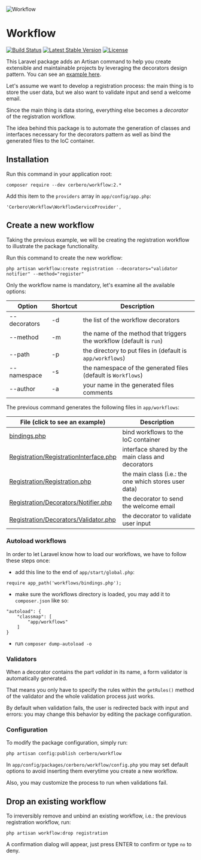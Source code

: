 ![](http://imageshack.com/a/img674/6060/59edf2.png "Workflow")

# Workflow #

[![Build Status](http://img.shields.io/travis/cerbero90/Workflow.svg?style=flat-square)](https://travis-ci.org/cerbero90/Workflow)
[![Latest Stable Version](http://img.shields.io/packagist/v/cerbero/Workflow.svg?style=flat-square)](https://packagist.org/packages/cerbero/workflow)
[![License](http://img.shields.io/packagist/l/cerbero/Workflow.svg?style=flat-square)](https://packagist.org/packages/cerbero/workflow)

This Laravel package adds an Artisan command to help you create extensible and maintainable projects by leveraging the decorators design pattern. You can see an [example here](https://github.com/cerbero90/workflow-demo).

Let's assume we want to develop a registration process: the main thing is to store the user data, but we also want to validate input and send a welcome email.

Since the main thing is data storing, everything else becomes a *decorator* of the registration workflow.

The idea behind this package is to automate the generation of classes and interfaces necessary for the decorators pattern as well as bind the generated files to the IoC container.

## Installation ##

Run this command in your application root:
```
composer require --dev cerbero/workflow:2.*
```

Add this item to the `providers` array in `app/config/app.php`:
```
'Cerbero\Workflow\WorkflowServiceProvider',
```

## Create a new workflow ##

Taking the previous example, we will be creating the registration workflow to illustrate the package functionality.

Run this command to create the new workflow:

```
php artisan workflow:create registration --decorators="validator notifier" --method="register"
```

Only the workflow name is mandatory, let's examine all the available options:

Option       | Shortcut       | Description
------------ | ------------ | -----------
--decorators | -d           | the list of the workflow decorators
--method     | -m           | the name of the method that triggers the workflow (default is `run`)
--path       | -p           | the directory to put files in (default is `app/workflows`)
--namespace  | -s           | the namespace of the generated files (default is `Workflows`)
--author     | -a           | your name in the generated files comments

The previous command generates the following files in `app/workflows`:

File (click to see an example)                      | Description
--------------------------------------------------- | -----------
[bindings.php][bindings]                            | bind workflows to the IoC container
[Registration/RegistrationInterface.php][interface] | interface shared by the main class and decorators
[Registration/Registration.php][main]               | the main class (i.e.: the one which stores user data)
[Registration/Decorators/Notifier.php][decorator]   | the decorator to send the welcome email
[Registration/Decorators/Validator.php][validator]  | the decorator to validate user input

[bindings]: https://github.com/cerbero90/workflow-demo/blob/master/app/workflows/bindings.php
[interface]: https://github.com/cerbero90/workflow-demo/blob/master/app/workflows/Registration/RegistrationInterface.php
[main]: https://github.com/cerbero90/workflow-demo/blob/master/app/workflows/Registration/Registration.php
[decorator]: https://github.com/cerbero90/workflow-demo/blob/master/app/workflows/Registration/decorators/Notifier.php
[validator]: https://github.com/cerbero90/workflow-demo/blob/master/app/workflows/Registration/decorators/Validator.php

### Autoload workflows ###

In order to let Laravel know how to load our workflows, we have to follow these steps once:

* add this line to the end of `app/start/global.php`:
```
require app_path('workflows/bindings.php');
```

* make sure the workflows directory is loaded, you may add it to `composer.json` like so:
```
"autoload": {
    "classmap": [
        "app/workflows"
    ]
}
```
* run `composer dump-autoload -o`

### Validators ###

When a decorator contains the part *validat* in its name, a form validator is automatically generated.

That means you only have to specify the rules within the `getRules()` method of the validator and the whole validation process just works.

By default when validation fails, the user is redirected back with input and errors: you may change this behavior by editing the package configuration.

### Configuration ###

To modify the package configuration, simply run:
```
php artisan config:publish cerbero/workflow
```

In `app/config/packages/cerbero/workflow/config.php` you may set default options to avoid inserting them everytime you create a new workflow.

Also, you may customize the process to run when validations fail.

## Drop an existing workflow ##

To irreversibly remove and unbind an existing workflow, i.e.: the previous registration workflow, run:

```
php artisan workflow:drop registration
```

A confirmation dialog will appear, just press ENTER to confirm or type `no` to deny.
